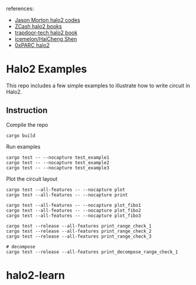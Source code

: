references:
 - [Jason Morton halo2 codes](https://github.com/jasonmorton/halo2-examples/blob/master/src/fibonacci/example1.rs)
 - [ZCash halo2 books](https://zcash.github.io/halo2/user/simple-example.html#define-a-chip-implementation)
 - [trapdoor-tech halo2 book](https://trapdoor-tech.github.io/halo2-book-chinese/user/simple-example.html)
 - [icemelon/HaiCheng Shen](https://github.com/icemelon/halo2-examples/blob/master/src/fibonacci/example3.rs)
 - [0xPARC halo2](https://learn.0xparc.org/)

# Halo2 Examples

This repo includes a few simple examples to illustrate how to write circuit in Halo2.

## Instruction

Compile the repo

```
cargo build
```

Run examples
```
cargo test -- --nocapture test_example1
cargo test -- --nocapture test_example2
cargo test -- --nocapture test_example3
```

Plot the circuit layout
```
cargo test --all-features -- --nocapture plot
cargo test --all-features -- --nocapture print

cargo test --all-features -- --nocapture plot_fibo1
cargo test --all-features -- --nocapture plot_fibo2
cargo test --all-features -- --nocapture plot_fibo3

cargo test --release --all-features print_range_check_1
cargo test --release --all-features print_range_check_2
cargo test --release --all-features print_range_check_3

# decompose
cargo test --release --all-features print_decompose_range_check_1
```


# halo2-learn
